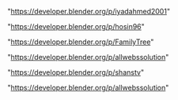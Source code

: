 "https://developer.blender.org/p/iyadahmed2001"

"https://developer.blender.org/p/hosin96"

"https://developer.blender.org/p/FamilyTree"

"https://developer.blender.org/p/allwebssolution"

 
"https://developer.blender.org/p/shanstv"


"https://developer.blender.org/p/allwebssolution"


 
